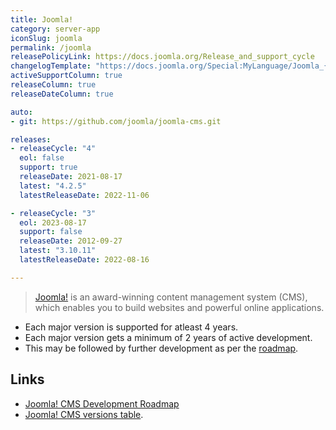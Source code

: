 ```yaml
---
title: Joomla!
category: server-app
iconSlug: joomla
permalink: /joomla
releasePolicyLink: https://docs.joomla.org/Release_and_support_cycle
changelogTemplate: "https://docs.joomla.org/Special:MyLanguage/Joomla_{{'__LATEST__' | split: '.' | slice: 0, 2 | join: '.'}}_version_history#Joomla___LATEST__"
activeSupportColumn: true
releaseColumn: true
releaseDateColumn: true

auto:
- git: https://github.com/joomla/joomla-cms.git

releases:
- releaseCycle: "4"
  eol: false
  support: true
  releaseDate: 2021-08-17
  latest: "4.2.5"
  latestReleaseDate: 2022-11-06

- releaseCycle: "3"
  eol: 2023-08-17
  support: false
  releaseDate: 2012-09-27
  latest: "3.10.11"
  latestReleaseDate: 2022-08-16

---
```


> [Joomla!](https://www.joomla.org/) is an award-winning content management system (CMS), which enables you to
> build websites and powerful online applications.

- Each major version is supported for atleast 4 years.
- Each major version gets a minimum of 2 years of active development.
- This may be followed by further development as per the [roadmap][roadmap].

## Links

- [Joomla! CMS Development Roadmap][roadmap]
- [Joomla! CMS versions table](https://docs.joomla.org/Special:MyLanguage/Joomla!_CMS_versions).

[roadmap]: https://docs.joomla.org/Special:MyLanguage/Joomla_CMS_Development_Roadmap
